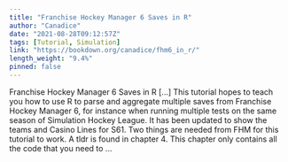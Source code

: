```yaml
---
title: "Franchise Hockey Manager 6 Saves in R"
author: "Canadice"
date: "2021-08-28T09:12:57Z"
tags: [Tutorial, Simulation]
link: "https://bookdown.org/canadice/fhm6_in_r/"
length_weight: "9.4%"
pinned: false
---
```


Franchise Hockey Manager 6 Saves in R [...] This tutorial hopes to teach you how to use R to parse and aggregate multiple saves from Franchise Hockey Manager 6, for instance when running multiple tests on the same season of Simulation Hockey League. It has been updated to show the teams and Casino Lines for S61. Two things are needed from FHM for this tutorial to work. A tldr is found in chapter 4. This chapter only contains all the code that you need to ...
